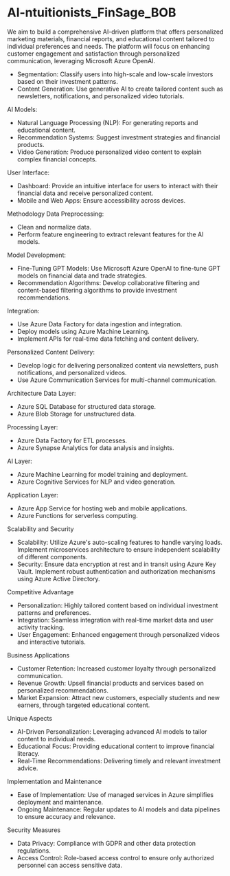 # AI-ntuitionists_FinSage_BOB

We aim to build a comprehensive AI-driven platform that offers personalized marketing materials, financial reports, and educational content tailored to individual preferences and needs. The platform will focus on enhancing customer engagement and satisfaction through personalized communication, leveraging Microsoft Azure OpenAI.

- Segmentation: Classify users into high-scale and low-scale investors based on their investment patterns.
- Content Generation: Use generative AI to create tailored content such as newsletters, notifications, and personalized video tutorials.
  
AI Models:

- Natural Language Processing (NLP): For generating reports and educational content.
- Recommendation Systems: Suggest investment strategies and financial products.
- Video Generation: Produce personalized video content to explain complex financial concepts.
  
User Interface:

- Dashboard: Provide an intuitive interface for users to interact with their financial data and receive personalized content.
- Mobile and Web Apps: Ensure accessibility across devices.
  
Methodology
Data Preprocessing:
- Clean and normalize data.
- Perform feature engineering to extract relevant features for the AI models.
  
Model Development:
- Fine-Tuning GPT Models: Use Microsoft Azure OpenAI to fine-tune GPT models on financial data and trade strategies.
- Recommendation Algorithms: Develop collaborative filtering and content-based filtering algorithms to provide investment recommendations.
  
Integration:
- Use Azure Data Factory for data ingestion and integration.
- Deploy models using Azure Machine Learning.
- Implement APIs for real-time data fetching and content delivery.
  
Personalized Content Delivery:
- Develop logic for delivering personalized content via newsletters, push notifications, and personalized videos.
- Use Azure Communication Services for multi-channel communication.
  
Architecture
Data Layer:
- Azure SQL Database for structured data storage.
- Azure Blob Storage for unstructured data.
  
Processing Layer:
- Azure Data Factory for ETL processes.
- Azure Synapse Analytics for data analysis and insights.
  
AI Layer:
- Azure Machine Learning for model training and deployment.
- Azure Cognitive Services for NLP and video generation.
  
Application Layer:
- Azure App Service for hosting web and mobile applications.
- Azure Functions for serverless computing.
  
Scalability and Security
- Scalability: Utilize Azure's auto-scaling features to handle varying loads. Implement microservices architecture to ensure independent scalability of different components.
- Security: Ensure data encryption at rest and in transit using Azure Key Vault. Implement robust authentication and authorization mechanisms using Azure Active Directory.

Competitive Advantage
- Personalization: Highly tailored content based on individual investment patterns and preferences.
- Integration: Seamless integration with real-time market data and user activity tracking.
- User Engagement: Enhanced engagement through personalized videos and interactive tutorials.
  
Business Applications
- Customer Retention: Increased customer loyalty through personalized communication.
- Revenue Growth: Upsell financial products and services based on personalized recommendations.
- Market Expansion: Attract new customers, especially students and new earners, through targeted educational content.
  
Unique Aspects
- AI-Driven Personalization: Leveraging advanced AI models to tailor content to individual needs.
- Educational Focus: Providing educational content to improve financial literacy.
- Real-Time Recommendations: Delivering timely and relevant investment advice.
  
Implementation and Maintenance
- Ease of Implementation: Use of managed services in Azure simplifies deployment and maintenance.
- Ongoing Maintenance: Regular updates to AI models and data pipelines to ensure accuracy and relevance.
  
Security Measures
- Data Privacy: Compliance with GDPR and other data protection regulations.
- Access Control: Role-based access control to ensure only authorized personnel can access sensitive data.
